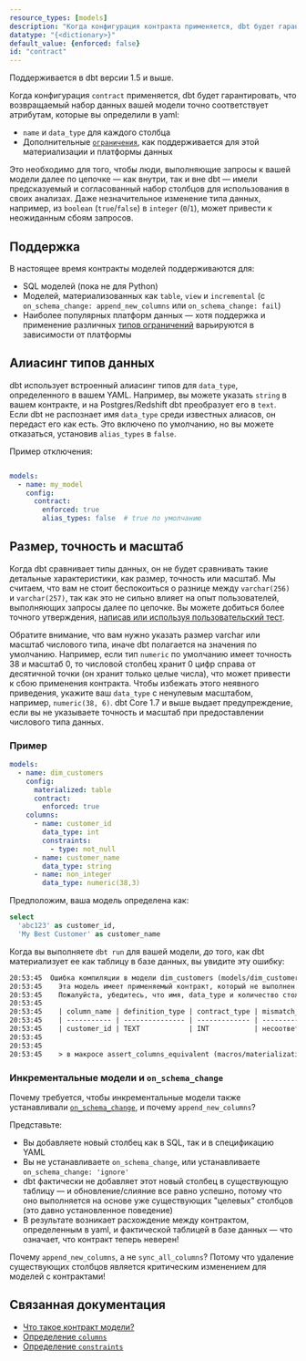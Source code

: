 ```yaml
---
resource_types: [models]
description: "Когда конфигурация контракта применяется, dbt будет гарантировать, что возвращаемый набор данных вашей модели точно соответствует атрибутам, которые вы определили в yaml, таким как имя и тип данных, а также любые дополнительные ограничения, поддерживаемые платформой данных."
datatype: "{<dictionary>}"
default_value: {enforced: false}
id: "contract"
---
```


Поддерживается в dbt версии 1.5 и выше.

Когда конфигурация `contract` применяется, dbt будет гарантировать, что возвращаемый набор данных вашей модели точно соответствует атрибутам, которые вы определили в yaml:
- `name` и `data_type` для каждого столбца
- Дополнительные [`ограничения`](/reference/resource-properties/constraints), как поддерживается для этой материализации и платформы данных

Это необходимо для того, чтобы люди, выполняющие запросы к вашей модели далее по цепочке — как внутри, так и вне dbt — имели предсказуемый и согласованный набор столбцов для использования в своих анализах. Даже незначительное изменение типа данных, например, из `boolean` (`true`/`false`) в `integer` (`0`/`1`), может привести к неожиданным сбоям запросов.

## Поддержка

В настоящее время контракты моделей поддерживаются для:
- SQL моделей (пока не для Python)
- Моделей, материализованных как `table`, `view` и `incremental` (с `on_schema_change: append_new_columns` или `on_schema_change: fail`)
- Наиболее популярных платформ данных — хотя поддержка и применение различных [типов ограничений](/reference/resource-properties/constraints) варьируются в зависимости от платформы

## Алиасинг типов данных

dbt использует встроенный алиасинг типов для `data_type`, определенного в вашем YAML. Например, вы можете указать `string` в вашем контракте, и на Postgres/Redshift dbt преобразует его в `text`. Если dbt не распознает имя `data_type` среди известных алиасов, он передаст его как есть. Это включено по умолчанию, но вы можете отказаться, установив `alias_types` в `false`.

Пример отключения:

<File name='FOLDER_NAME/FILE_NAME.yml'>

```yml

models:
  - name: my_model
    config:
      contract:
        enforced: true
        alias_types: false  # true по умолчанию

```

</File>

## Размер, точность и масштаб

Когда dbt сравнивает типы данных, он не будет сравнивать такие детальные характеристики, как размер, точность или масштаб. Мы считаем, что вам не стоит беспокоиться о разнице между `varchar(256)` и `varchar(257)`, так как это не сильно влияет на опыт пользователей, выполняющих запросы далее по цепочке. Вы можете добиться более точного утверждения, [написав или используя пользовательский тест](/best-practices/writing-custom-generic-tests).

Обратите внимание, что вам нужно указать размер varchar или масштаб числового типа, иначе dbt полагается на значения по умолчанию. Например, если тип `numeric` по умолчанию имеет точность 38 и масштаб 0, то числовой столбец хранит 0 цифр справа от десятичной точки (он хранит только целые числа), что может привести к сбою применения контракта. Чтобы избежать этого неявного приведения, укажите ваш `data_type` с ненулевым масштабом, например, `numeric(38, 6)`. dbt Core 1.7 и выше выдает предупреждение, если вы не указываете точность и масштаб при предоставлении числового типа данных.

### Пример

<File name='models/dim_customers.yml'>

```yml
models:
  - name: dim_customers
    config:
      materialized: table
      contract:
        enforced: true
    columns:
      - name: customer_id
        data_type: int
        constraints:
          - type: not_null
      - name: customer_name
        data_type: string
      - name: non_integer
        data_type: numeric(38,3)
```

</File>

Предположим, ваша модель определена как:

<File name='models/dim_customers.sql'>

```sql
select
  'abc123' as customer_id,
  'My Best Customer' as customer_name
```

</File>

Когда вы выполняете `dbt run` для вашей модели, _до_ того, как dbt материализует ее как таблицу в базе данных, вы увидите эту ошибку:
```txt
20:53:45  Ошибка компиляции в модели dim_customers (models/dim_customers.sql)
20:53:45    Эта модель имеет применяемый контракт, который не выполнен.
20:53:45    Пожалуйста, убедитесь, что имя, data_type и количество столбцов в вашем контракте соответствуют столбцам в определении вашей модели.
20:53:45
20:53:45    | column_name | definition_type | contract_type | mismatch_reason    |
20:53:45    | ----------- | --------------- | ------------- | ------------------ |
20:53:45    | customer_id | TEXT            | INT           | несоответствие типа данных |
20:53:45
20:53:45
20:53:45    > в макросе assert_columns_equivalent (macros/materializations/models/table/columns_spec_ddl.sql)
```

### Инкрементальные модели и `on_schema_change`

Почему требуется, чтобы инкрементальные модели также устанавливали [`on_schema_change`](/docs/build/incremental-models#what-if-the-columns-of-my-incremental-model-change), и почему `append_new_columns`?

Представьте:
- Вы добавляете новый столбец как в SQL, так и в спецификацию YAML
- Вы не устанавливаете `on_schema_change`, или устанавливаете `on_schema_change: 'ignore'`
- dbt фактически не добавляет этот новый столбец в существующую таблицу — и обновление/слияние все равно успешно, потому что оно выполняется на основе уже существующих "целевых" столбцов (это давно установленное поведение)
- В результате возникает расхождение между контрактом, определенным в yaml, и фактической таблицей в базе данных — что означает, что контракт теперь неверен!

Почему `append_new_columns`, а не `sync_all_columns`? Потому что удаление существующих столбцов является критическим изменением для моделей с контрактами!

## Связанная документация
- [Что такое контракт модели?](/docs/collaborate/govern/model-contracts)
- [Определение `columns`](/reference/resource-properties/columns)
- [Определение `constraints`](/reference/resource-properties/constraints)